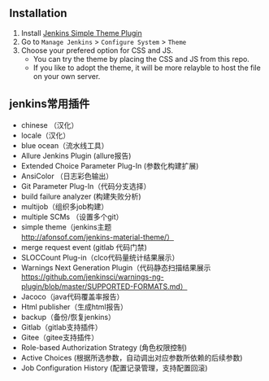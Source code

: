 ## Installation

1. Install [Jenkins Simple Theme Plugin](https://plugins.jenkins.io/simple-theme-plugin/)
1. Go to `Manage Jenkins` > `Configure System` > `Theme`
1. Choose your prefered option for CSS and JS.
    - You can try the theme by placing the CSS and JS from this repo.
    - If you like to adopt the theme, it will be more relayble to host the file on your own server.
    
## jenkins常用插件
- chinese （汉化）
- locale（汉化）
- blue ocean（流水线工具）
- Allure Jenkins Plugin (allure报告)
- Extended Choice Parameter Plug-In (参数化构建扩展)
- AnsiColor （日志彩色输出）
- Git Parameter Plug-In（代码分支选择）
- build failure analyzer (构建失败分析)
- multijob（组织多job构建）
- multiple SCMs （设置多个git）
- simple theme（jenkins主题 http://afonsof.com/jenkins-material-theme/）
- merge request event (gitlab 代码门禁)
- SLOCCount Plug-in（clco代码量统计结果展示）
- Warnings Next Generation Plugin（代码静态扫描结果展示 https://github.com/jenkinsci/warnings-ng-plugin/blob/master/SUPPORTED-FORMATS.md）
- Jacoco（java代码覆盖率报告）
- Html publisher（生成html报告）
- backup（备份/恢复jenkins）
- Gitlab（gitlab支持插件）
- Gitee（gitee支持插件）
- Role-based Authorization Strategy (角色权限控制)
- Active Choices (根据所选参数，自动调出对应参数所依赖的后续参数)
- Job Configuration History (配置记录管理，支持配置回滚)